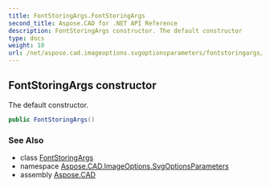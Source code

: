 ```yaml
---
title: FontStoringArgs.FontStoringArgs
second_title: Aspose.CAD for .NET API Reference
description: FontStoringArgs constructor. The default constructor
type: docs
weight: 10
url: /net/aspose.cad.imageoptions.svgoptionsparameters/fontstoringargs/fontstoringargs/
---
```

## FontStoringArgs constructor

The default constructor.

```csharp
public FontStoringArgs()
```

### See Also

* class [FontStoringArgs](../)
* namespace [Aspose.CAD.ImageOptions.SvgOptionsParameters](../../fontstoringargs/)
* assembly [Aspose.CAD](../../../)


